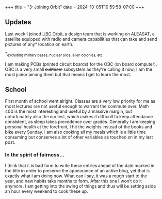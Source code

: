 +++
title = "3: Joining Orbit"
date = 2024-10-05T10:59:58-07:00
+++

## Updates
Last week I joined [UBC Orbit](https://www.ubcorbit.com), a design team that is working on ALEASAT, a satellite equipped with radio and camera capabilities that can take and send pictures of any* location on earth. 

*<sub>excluding military bases, nuclear silos, alien colonies, etc.</sub> 

I am making PCBs (printed circuit boards) for the OBC (on board computer). OBC is a very small ~~subteam~~ subsystem as they're calling it now; I am the most junior among them but that means I get to learn the most. 

## School

First month of school went alright. Classes are a very low priority for me as most lectures are not useful enough to warrant the commute over. Math 400 is the most interesting and useful by a massive margin, but unfortunately also the earliest, which makes it difficult to keep attendance consistent, as sleep takes precedence over grades. Generally I am keeping personal health at the forefront, I hit the weights instead of the books and bike every Sunday. I am also cooking all my meals which is a little time consuming but conserves a lot of other variables as touched on in my last post.

### In the spirit of fairness...

I think that it is bad form to write these entries ahead of the date marked in the title in order to preserve the appearance of an active blog, yet that is exactly what I am doing now. What can I say, it was a rough start to the year, and new habits take months to form. After this one I won't do it anymore. I am getting into the swing of things and thus will be setting aside an hour every weekend to cook these up. 

[//]: # (This sincerity almost feels wasted on an empty audience since it seems unlikely anyone but me would read these. If you are not me, hello and thanks. After some thought I decided I can't stand the idea of a "project portfolio" reducing my existence to insipid time sinks that only serve to amplify the prostration before employers, plus my instagram sufficiently encapsulates all the accomplishments I am proud of. So future posts will mostly be a personal outlet and practice to develop the clarity of my writing. )